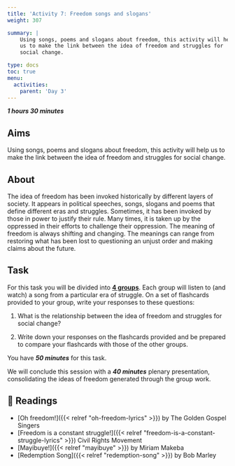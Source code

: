 ```yaml
---
title: 'Activity 7: Freedom songs and slogans'
weight: 307

summary: |
    Using songs, poems and slogans about freedom, this activity will help
    us to make the link between the idea of freedom and struggles for
    social change.

type: docs
toc: true
menu:
  activities:
    parent: 'Day 3'
---
```


***1 hours 30 minutes***

## Aims

Using songs, poems and slogans about freedom, this activity will help
us to make the link between the idea of freedom and struggles for
social change.

## About

The idea of freedom has been invoked historically by different layers of
society. It appears in political speeches, songs, slogans and poems
that define different eras and struggles. Sometimes, it has been
invoked by those in power to justify their rule. Many times, it is taken up
by the oppressed in their efforts to challenge their oppression. The
meaning of freedom is always shifting and changing. The meanings
can range from restoring what has been lost to questioning an unjust
order and making claims about the future.

## Task

For this task you will be divided into <u>**4 groups**</u>. Each group will listen to
(and watch) a song from a particular era of struggle. On a set of
flashcards provided to your group, write your responses to these
questions:

1. What is the relationship between the idea of freedom and struggles
for social change?

2. Write down your responses on the flashcards provided and be
prepared to compare your flashcards with those of the other groups.

You have ***50 minutes*** for this task.

We will conclude this session with a ***40 minutes*** plenary
presentation, consolidating the ideas of freedom generated through
the group work.

## 📖️ Readings

* [Oh freedom!]({{< relref "oh-freedom-lyrics" >}})
  by The Golden Gospel Singers
* [Freedom is a constant struggle!]({{< relref "freedom-is-a-constant-struggle-lyrics" >}})
  Civil Rights Movement
* [Mayibuye!]({{< relref "mayibuye" >}})
  by Miriam Makeba
* [Redemption Song]({{< relref "redemption-song" >}})
  by Bob Marley
